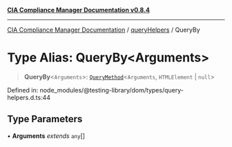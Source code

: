 [**CIA Compliance Manager Documentation v0.8.4**](../../../README.md)

***

[CIA Compliance Manager Documentation](../../../globals.md) / [queryHelpers](../README.md) / QueryBy

# Type Alias: QueryBy\<Arguments\>

> **QueryBy**\<`Arguments`\>: [`QueryMethod`](QueryMethod.md)\<`Arguments`, `HTMLElement` \| `null`\>

Defined in: node\_modules/@testing-library/dom/types/query-helpers.d.ts:44

## Type Parameters

• **Arguments** *extends* `any`[]
